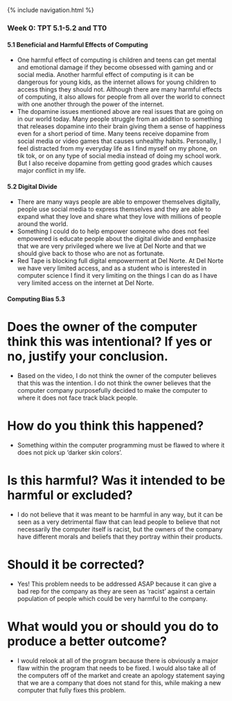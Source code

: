 {% include navigation.html %}
### Week 0: TPT 5.1-5.2 and TT0

#### 5.1 Beneficial and Harmful Effects of Computing

- One harmful effect of computing is children and teens can get mental and emotional damage if they become obsessed with gaming and or social media. Another harmful effect of computing is it can be dangerous for young kids, as the internet allows for young children to access things they should not. Although there are many harmful effects of computing, it also allows for people from all over the world to connect with one another through the power of the internet.
- The dopamine issues mentioned above are real issues that are going on in our world today. Many people struggle from an addition to something that releases dopamine into their brain giving them a sense of happiness even for a short period of time. Many teens receive dopamine from social media or video games that causes unhealthy habits. Personally, I feel distracted from my everyday life as I find myself on my phone, on tik tok, or on any type of social media instead of doing my school work. But I also receive dopamine from getting good grades which causes major conflict in my life.

#### 5.2 Digital Divide

  - There are many ways people are able to empower themselves digitally, people use social media to express themselves and they are able to expand what they love and share what they love with millions of people around the world.
  - Something I could do to help empower someone who does not feel empowered is educate people about the digital divide and emphasize that we are very privileged where we live at Del Norte and that we should give back to those who are not as fortunate.
  - Red Tape is blocking full digital empowerment at Del Norte. At Del Norte we have very limited access, and as a student who is interested in computer science I find it very limiting on the things I can do as I have very limited access on the internet at Del Norte.

#### Computing Bias 5.3

# Does the owner of the computer think this was intentional? If yes or no, justify your conclusion.

- Based on the video, I do not think the owner of the computer believes that this was the intention. I do not think the owner believes that the computer company purposefully decided to make the computer to where it does not face track black people.  

# How do you think this happened?

- Something within the computer programming must be flawed to where it does not pick up ‘darker skin colors’. 

# Is this harmful? Was it intended to be harmful or excluded?

- I do not believe that it was meant to be harmful in any way, but it can be seen as a very detrimental flaw that can lead people to believe that not necessarily the computer itself is racist, but the owners of the company have different morals and beliefs that they portray within their products. 

# Should it be corrected?

- Yes! This problem needs to be addressed ASAP because it can give a bad rep for the company as they are seen as ‘racist’ against a certain population of people which could be very harmful to the company. 

# What would you or should you do to produce a better outcome?

- I would relook at all of the program because there is obviously a major flaw within the program that needs to be fixed. I would also take all of the computers off of the market and create an apology statement saying that we are a company that does not stand for this, while making a new computer that fully fixes this problem. 
